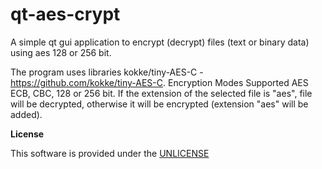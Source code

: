 # qt-aes-crypt
A simple qt gui application to encrypt (decrypt) files (text or binary data) using aes 128 or 256 bit.

The program uses libraries kokke/tiny-AES-C - https://github.com/kokke/tiny-AES-C.
Encryption Modes Supported AES ECB, CBC, 128 or 256 bit. If the extension of the selected file  is "aes", file will be decrypted, otherwise it will be encrypted (extension "aes" will be added).

<b>License</b>

This software is provided under the  <a href="http://unlicense.org/" rel="nofollow">UNLICENSE</a>
